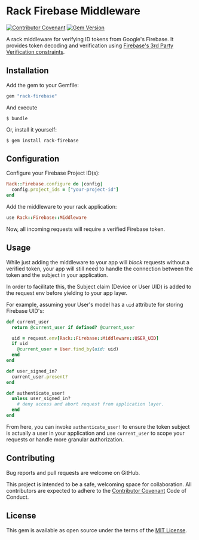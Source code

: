 # Rack Firebase Middleware

[![Contributor Covenant](https://img.shields.io/badge/Contributor%20Covenant-2.1-4baaaa.svg)](code_of_conduct.md) [![Gem Version](https://badge.fury.io/rb/rack-firebase.svg)](https://rubygems.org/gems/rack-firebase)


A rack middleware for verifying ID tokens from Google's Firebase. It provides token decoding and verification using [Firebase's 3rd Party Verification constraints](https://firebase.google.com/docs/auth/admin/verify-id-tokens?hl=en&authuser=3#verify_id_tokens_using_a_third-party_jwt_library).

## Installation

Add the gem to your Gemfile:

```ruby
gem "rack-firebase"
```

And execute

    $ bundle

Or, install it yourself:

    $ gem install rack-firebase

## Configuration

Configure your Firebase Project ID(s):

```ruby
Rack::Firebase.configure do |config|
  config.project_ids = ["your-project-id"]
end
```

Add the middleware to your rack application:

```ruby
use Rack::Firebase::Middleware
```

Now, all incoming requests will require a verified Firebase token.

## Usage

While just adding the middleware to your app will *block* requests without a verified token, your app will still need to handle the connection between the token and the subject in your application.

In order to facilitate this, the Subject claim (Device or User UID) is added to the request env before yielding to your app layer.

For example, assuming your User's model has a `uid` attribute for storing Firebase UID's:

```ruby
def current_user
  return @current_user if defined? @current_user

  uid = request.env[Rack::Firebase::Middleware::USER_UID]
  if uid
    @current_user = User.find_by(uid: uid)
  end
end

def user_signed_in?
  current_user.present?
end

def authenticate_user!
  unless user_signed_in?
    # deny access and abort request from application layer.
  end
end
```

From here, you can invoke `authenticate_user!` to ensure the token subject is actually a user in your application and use `current_user` to scope your requests or handle more granular authorization.

## Contributing

Bug reports and pull requests are welcome on GitHub.

This project is intended to be a safe, welcoming space for collaboration. All contributors are expected to adhere to the [Contributor Covenant](https://www.contributor-covenant.org) Code of Conduct.

## License

This gem is available as open source under the terms of the [MIT License](LICENSE).
